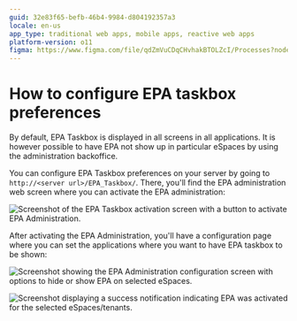 ```yaml
---
guid: 32e83f65-befb-46b4-9984-d804192357a3
locale: en-us
app_type: traditional web apps, mobile apps, reactive web apps
platform-version: o11
figma: https://www.figma.com/file/qdZmVuCDqCHvhakBTOLZcI/Processes?node-id=1042:233
---
```


# How to configure EPA taskbox preferences

By default, EPA Taskbox is displayed in all screens in all applications. It is however possible to have EPA not show up in particular eSpaces by using the administration backoffice.

You can configure EPA Taskbox preferences on your server by going to `http://<server url>/EPA_Taskbox/`. There, you'll find the EPA administration web screen where you can activate the EPA administration:

![Screenshot of the EPA Taskbox activation screen with a button to activate EPA Administration.](images/How-to-configure-EPA-taskbox-preferences_0.png "EPA Taskbox Activation Screen")

After activating the EPA Administration, you'll have a configuration page where you can set the applications where you want to have EPA taskbox to be shown:

![Screenshot showing the EPA Administration configuration screen with options to hide or show EPA on selected eSpaces.](images/How-to-configure-EPA-taskbox-preferences_1.png "EPA Administration Configuration Screen")

![Screenshot displaying a success notification indicating EPA was activated for the selected eSpaces/tenants.](images/How-to-configure-EPA-taskbox-preferences_2.png "EPA Administration Success Notification")

